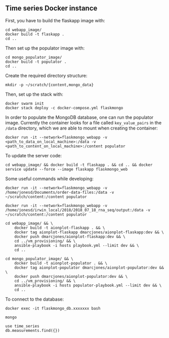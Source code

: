 ## Time series Docker instance

First, you have to build the flaskapp image with:

```
cd webapp_image/
docker build -t flaskapp .
cd ..
```

Then set up the populator image with:

```
cd mongo_populator_image/
docker build -t populator .
cd ..
```

Create the required directory structure:

```
mkdir -p ~/scratch/{content,mongo_data}
```

Then, set up the stack with:

```
docker swarm init
docker stack deploy -c docker-compose.yml flaskmongo
```

In order to populate the MongoDB database, one can run the populator image. Currently the container looks for a file called `key_value_pairs` in the `/data` directory, which we are able to mount when creating the container:

```
docker run -it --network=flaskmongo_webapp -v <path_to_data_on_local_machine>:/data -v <path_to_content_on_local_machine>:/content populator
```

To update the server code:

```
cd webapp_image/ && docker build -t flaskapp . && cd .. && docker service update --force --image flaskapp flaskmongo_web
```

Some useful commands while developing:

```
docker run -it --network=flaskmongo_webapp -v /home/jonesd/Documents/order-data-files:/data -v ~/scratch/content:/content populator

docker run -it --network=flaskmongo_webapp -v /home/jonesd/irwin_local/2018/2018_07_18_rna_seq/output:/data -v ~/scratch/content:/content populator

cd webapp_image/ && \
    docker build -t aionplot-flaskapp . && \
    docker tag aionplot-flaskapp dmarcjones/aionplot-flaskapp:dev && \
    docker push dmarcjones/aionplot-flaskapp:dev && \
    cd ../vm_provisioning/ && \
    ansible-playbook -i hosts playbook.yml --limit dev && \
    cd ..

cd mongo_populator_image/ && \
    docker build -t aionplot-populator . && \
    docker tag aionplot-populator dmarcjones/aionplot-populator:dev && \
    docker push dmarcjones/aionplot-populator:dev && \
    cd ../vm_provisioning/ && \
    ansible-playbook -i hosts populator-playbook.yml --limit dev && \
    cd ..

```

To connect to the database:

```
docker exec -it flaskmongo_db.xxxxxxx bash

mongo

use time_series
db.measurements.find({})
```
